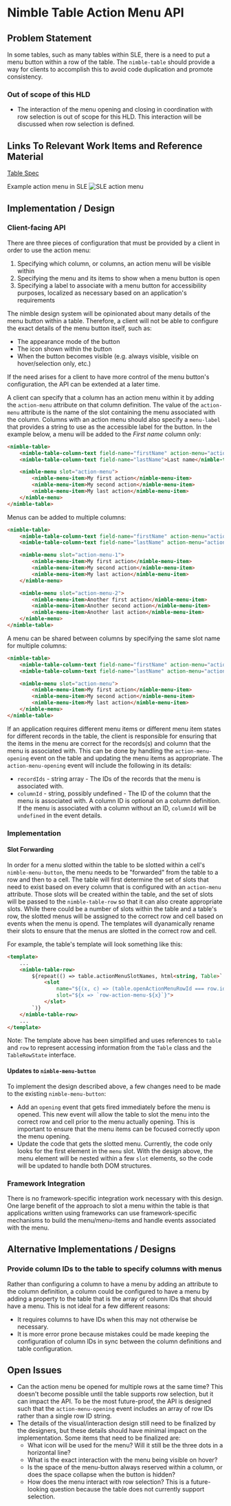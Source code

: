 # Nimble Table Action Menu API

## Problem Statement

In some tables, such as many tables within SLE, there is a need to put a menu button within a row of the table. The `nimble-table` should provide a way for clients to accomplish this to avoid code duplication and promote consistency.

### Out of scope of this HLD

-   The interaction of the menu opening and closing in coordination with row selection is out of scope for this HLD. This interaction will be discussed when row selection is defined.

## Links To Relevant Work Items and Reference Material

[Table Spec](./README.md)

Example action menu in SLE
![SLE action menu](./spec-images/sleActionMenu.png)

## Implementation / Design

### Client-facing API

There are three pieces of configuration that must be provided by a client in order to use the action menu:

1. Specifying which column, or columns, an action menu will be visible within
2. Specifying the menu and its items to show when a menu button is open
3. Specifying a label to associate with a menu button for accessibility purposes, localized as necessary based on an application's requirements

The nimble design system will be opinionated about many details of the menu button within a table. Therefore, a client will not be able to configure the exact details of the menu button itself, such as:

-   The appearance mode of the button
-   The icon shown within the button
-   When the button becomes visible (e.g. always visible, visible on hover/selection only, etc.)

If the need arises for a client to have more control of the menu button's configuration, the API can be extended at a later time.

A client can specify that a column has an action menu within it by adding the `action-menu` attribute on that column definition. The value of the `action-menu` attribute is the name of the slot containing the menu associated with the column. Columns with an action menu should also specify a `menu-label` that provides a string to use as the accessible label for the button. In the example below, a menu will be added to the _First name_ column only:

```HTML
<nimble-table>
    <nimble-table-column-text field-name="firstName" action-menu="action-menu" menu-label="Configure user">First name</nimble-table-column-text>
    <nimble-table-column-text field-name="lastName">Last name</nimble-table-column-text>

    <nimble-menu slot="action-menu">
        <nimble-menu-item>My first action</nimble-menu-item>
        <nimble-menu-item>My second action</nimble-menu-item>
        <nimble-menu-item>My last action</nimble-menu-item>
    </nimble-menu>
</nimble-table>
```

Menus can be added to multiple columns:

```HTML
<nimble-table>
    <nimble-table-column-text field-name="firstName" action-menu="action-menu-1" menu-label="Configure first name">First name</nimble-table-column-text>
    <nimble-table-column-text field-name="lastName" action-menu="action-menu-2" menu-label="Configure last name">Last name</nimble-table-column-text>

    <nimble-menu slot="action-menu-1">
        <nimble-menu-item>My first action</nimble-menu-item>
        <nimble-menu-item>My second action</nimble-menu-item>
        <nimble-menu-item>My last action</nimble-menu-item>
    </nimble-menu>

    <nimble-menu slot="action-menu-2">
        <nimble-menu-item>Another first action</nimble-menu-item>
        <nimble-menu-item>Another second action</nimble-menu-item>
        <nimble-menu-item>Another last action</nimble-menu-item>
    </nimble-menu>
</nimble-table>
```

A menu can be shared between columns by specifying the same slot name for multiple columns:

```HTML
<nimble-table>
    <nimble-table-column-text field-name="firstName" action-menu="action-menu" menu-label="Configure first name">First name</nimble-table-column-text>
    <nimble-table-column-text field-name="lastName" action-menu="action-menu" menu-label="Configure last name">Last name</nimble-table-column-text>

    <nimble-menu slot="action-menu">
        <nimble-menu-item>My first action</nimble-menu-item>
        <nimble-menu-item>My second action</nimble-menu-item>
        <nimble-menu-item>My last action</nimble-menu-item>
    </nimble-menu>
</nimble-table>
```

If an application requires different menu items or different menu item states for different records in the table, the client is responsible for ensuring that the items in the menu are correct for the records(s) and column that the menu is associated with. This can be done by handling the `action-menu-opening` event on the table and updating the menu items as appropriate. The `action-menu-opening` event will include the following in its details:

-   `recordIds` - string array - The IDs of the records that the menu is associated with.
-   `columnId` - string, possibly undefined - The ID of the column that the menu is associated with. A column ID is optional on a column definition. If the menu is associated with a column without an ID, `columnId` will be `undefined` in the event details.

### Implementation

#### Slot Forwarding

In order for a menu slotted within the table to be slotted within a cell's `nimble-menu-button`, the menu needs to be "forwarded" from the table to a row and then to a cell. The table will first determine the set of slots that need to exist based on every column that is configured with an `action-menu` attribute. Those slots will be created within the table, and the set of slots will be passed to the `nimble-table-row` so that it can also create appropriate slots. While there could be a number of slots within the table and a table's row, the slotted menus will be assigned to the correct row and cell based on events when the menu is opend. The templates will dyanamically rename their slots to ensure that the menus are slotted in the correct row and cell.

For example, the table's template will look something like this:

```HTML
<template>
    ...
    <nimble-table-row>
        ${repeat(() => table.actionMenuSlotNames, html<string, Table>`
            <slot
                name="${(x, c) => (table.openActionMenuRowId === row.id) ? x : 'nimble-table-empty-action-menu')}"
                slot="${x => `row-action-menu-${x}`}">
            </slot>
        `)}
    </nimble-table-row>
    ...
</template>
```

Note: The template above has been simplified and uses references to `table` and `row` to represent accessing information from the `Table` class and the `TableRowState` interface. 

#### Updates to `nimble-menu-button`

To implement the design described above, a few changes need to be made to the existing `nimble-menu-button`:

-   Add an `opening` event that gets fired immediately before the menu is opened. This new event will allow the table to slot the menu into the correct row and cell prior to the menu actually opening. This is important to ensure that the menu items can be focused correctly upon the menu opening.
-   Update the code that gets the slotted menu. Currently, the code only looks for the first element in the `menu` slot. With the design above, the menu element will be nested within a few `slot` elements, so the code will be updated to handle both DOM structures.

### Framework Integration

There is no framework-specific integration work necessary with this design. One large benefit of the approach to slot a menu within the table is that applications written using frameworks can use framework-specific mechanisms to build the menu/menu-items and handle events associated with the menu.

## Alternative Implementations / Designs

### Provide column IDs to the table to specify columns with menus

Rather than configuring a column to have a menu by adding an attribute to the column definition, a column could be configured to have a menu by adding a property to the table that is the array of column IDs that should have a menu. This is not ideal for a few different reasons:

-   It requires columns to have IDs when this may not otherwise be necessary.
-   It is more error prone because mistakes could be made keeping the configuration of column IDs in sync between the column definitions and table configuration.

## Open Issues

-   Can the action menu be opened for multiple rows at the same time? This doesn't become possible until the table supports row selection, but it can impact the API. To be the most future-proof, the API is designed such that the `action-menu-opening` event includes an array of row IDs rather than a single row ID string.
-   The details of the visual/interaction design still need to be finalized by the designers, but these details should have minimal impact on the implementation. Some items that need to be finalized are:
    -   What icon will be used for the menu? Will it still be the three dots in a horizontal line?
    -   What is the exact interaction with the menu being visible on hover?
    -   Is the space of the menu-button always reserved within a column, or does the space collapse when the button is hidden?
    -   How does the menu interact with row selection? This is a future-looking question because the table does not currently support selection.
